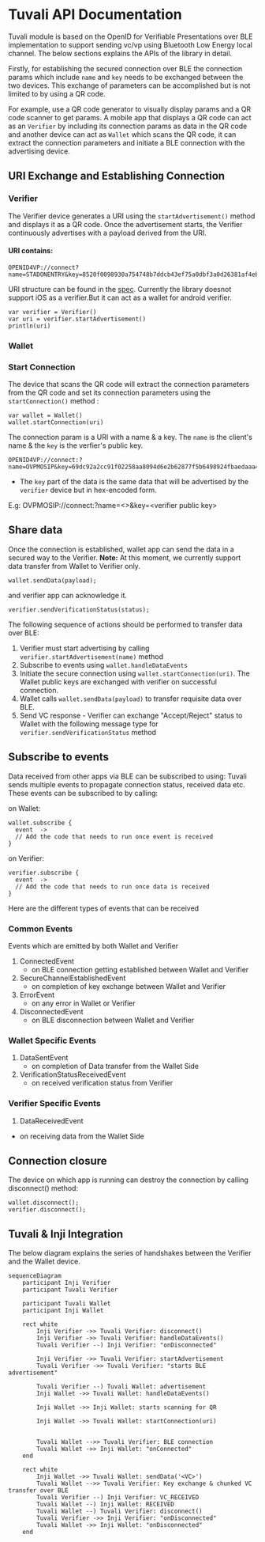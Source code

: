 # Tuvali API Documentation

Tuvali module is based on the OpenID for Verifiable Presentations over BLE implementation to support sending vc/vp using Bluetooth Low Energy local channel. The below sections explains the APIs of the library in detail.

Firstly, for establishing the secured connection over BLE the connection params which include `name` and `key` needs to be exchanged between the two devices. This exchange of parameters can be accomplished but is not limited to by using a QR code.

For example, use a QR code generator to visually display params and a QR code scanner to get params. A mobile app that displays a QR code can act as an `Verifier` by including its connection params as data in the QR code and another device can act as `Wallet` which scans the QR code, it can extract the connection parameters and initiate a BLE connection with the advertising device.

## URI Exchange and Establishing Connection

### Verifier

The Verifier device generates a URI using the `startAdvertisement()` method and displays it as a QR code. Once the advertisement starts, the Verifier continuously advertises with a payload derived from the URI.

#### URI contains:

```
OPENID4VP://connect?name=STADONENTRY&key=8520f0098930a754748b7ddcb43ef75a0dbf3a0d26381af4eba4a98eaa9b4e6a
```

URI structure can be found in the [spec](https://bitbucket.org/openid/connect/src/master/openid-4-verifiable-presentations-over-ble/openid-4-verifiable-presentations-over-ble-1\_0.md). Currently the library doesnot support iOS as a verifier.But it can act as a wallet for android verifier.

```
var verifier = Verifier()
var uri = verifier.startAdvertisement()
println(uri)
```

### Wallet

### Start Connection

The device that scans the QR code will extract the connection parameters from the QR code and set its connection parameters using the `startConnection()` method :

```
var wallet = Wallet()
wallet.startConnection(uri)
```

The connection param is a URI with a name & a key. The `name` is the client's name & the `key` is the verfier's public key.

```log
OPENID4VP://connect:?name=OVPMOSIP&key=69dc92a2cc91f02258aa8094d6e2b62877f5b6498924fbaedaaa46af30abb364
```

* The `key` part of the data is the same data that will be advertised by the `verifier` device but in hex-encoded form.

E.g: OVPMOSIP://connect:?name=<>\&key=\<verifier public key>

## Share data

Once the connection is established, wallet app can send the data in a secured way to the Verifier. **Note:** At this moment, we currently support data transfer from Wallet to Verifier only.

```
wallet.sendData(payload);
```

and verifier app can acknowledge it.

```
verifier.sendVerificationStatus(status);
```

The following sequence of actions should be performed to transfer data over BLE:

1. Verifier must start advertising by calling `verifier.startAdvertisement(name)` method
2. Subscribe to events using `wallet.handleDataEvents`
3. Initiate the secure connection using `wallet.startConnection(uri)`. The Wallet public keys are exchanged with verifier on successful connection.
4. Wallet calls `wallet.sendData(payload)` to transfer requisite data over BLE.
5. Send VC response - Verifier can exchange "Accept/Reject" status to Wallet with the following message type for `verifier.sendVerificationStatus` method

## Subscribe to events

Data received from other apps via BLE can be subscribed to using: Tuvali sends multiple events to propagate connection status, received data etc. These events can be subscribed to by calling:

on Wallet:

```
wallet.subscribe {
  event  ->
  // Add the code that needs to run once event is received
}
```

on Verifier:

```
verifier.subscribe {
  event  ->
  // Add the code that needs to run once data is received
}
```

Here are the different types of events that can be received

### Common Events

Events which are emitted by both Wallet and Verifier

1. ConnectedEvent
   * on BLE connection getting established between Wallet and Verifier
2. SecureChannelEstablishedEvent
   * on completion of key exchange between Wallet and Verifier
3. ErrorEvent
   * on any error in Wallet or Verifier
4. DisconnectedEvent
   * on BLE disconnection between Wallet and Verifier

### Wallet Specific Events

1. DataSentEvent
   * on completion of Data transfer from the Wallet Side
2. VerificationStatusReceivedEvent
   * on received verification status from Verifier

### Verifier Specific Events

1. DataReceivedEvent

* on receiving data from the Wallet Side

## Connection closure

The device on which app is running can destroy the connection by calling disconnect() method:

```
wallet.disconnect();
verifier.disconnect();
```

## Tuvali & Inji Integration

The below diagram explains the series of handshakes between the Verifier and the Wallet device.

```mermaid
sequenceDiagram
    participant Inji Verifier
    participant Tuvali Verifier

    participant Tuvali Wallet
    participant Inji Wallet
    
    rect white
        Inji Verifier ->> Tuvali Verifier: disconnect()
        Inji Verifier ->> Tuvali Verifier: handleDataEvents()
        Tuvali Verifier --) Inji Verifier: "onDisconnected"

        Inji Verifier ->> Tuvali Verifier: startAdvertisement
        Tuvali Verifier ->> Tuvali Verifier: "starts BLE advertisement"

        Tuvali Verifier --) Tuvali Wallet: advertisement
        Inji Wallet ->> Tuvali Wallet: handleDataEvents()

        Inji Wallet ->> Inji Wallet: starts scanning for QR

        Inji Wallet ->> Tuvali Wallet: startConnection(uri)


        Tuvali Wallet -->> Tuvali Verifier: BLE connection
        Tuvali Wallet ->> Inji Wallet: "onConnected"
    end

    rect white
        Inji Wallet ->> Tuvali Wallet: sendData('<VC>')
        Tuvali Wallet -->> Tuvali Verifier: Key exchange & chunked VC transfer over BLE
        Tuvali Verifier --) Inji Verifier: VC_RECEIVED
        Tuvali Wallet --) Inji Wallet: RECEIVED
        Tuvali Wallet --) Tuvali Verifier: disconnect()
        Tuvali Verifier ->> Inji Verifier: "onDisconnected"
        Tuvali Wallet ->> Inji Wallet: "onDisconnected"
    end
```
